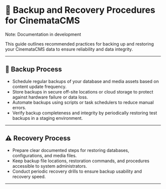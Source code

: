 # 💾 Backup and Recovery Procedures for CinemataCMS

Note: Documentation in development

This guide outlines recommended practices for backing up and restoring your CinemataCMS data to ensure reliability and data integrity.

---

## 🔄 Backup Process

- Schedule regular backups of your database and media assets based on content update frequency.  
- Store backups in secure off-site locations or cloud storage to protect against hardware failure or data loss.  
- Automate backups using scripts or task schedulers to reduce manual errors.  
- Verify backup completeness and integrity by periodically restoring test backups in a staging environment.

---

## ⚠️ Recovery Process

- Prepare clear documented steps for restoring databases, configurations, and media files.  
- Keep backup file locations, restoration commands, and procedures accessible to system administrators.  
- Conduct periodic recovery drills to ensure backup usability and recovery speed.

---

